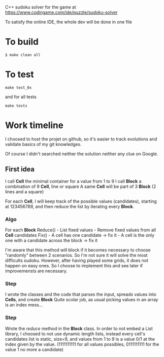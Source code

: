 C++ sudoku solver for the game at https://www.codingame.com/ide/puzzle/sudoku-solver

To satisfy the online IDE, the whole dev will be done in one file

# To build
```
$ make clean all
```

# To test
```
make test_0x
```
and for all tests
```
make tests
```

# Work timeline
I choosed to host the projet on github, so it's easier to track evolutions and validate basics of my git knowledges.

Of course I didn't searched neither the solution neither any clue on Google.

## First idea
I call **Cell** the minimal container for a value from 1 to 9
I call **Block** a combination of 9 **Cell**, line or square
A same **Cell** will be part of 3 **Block** (2 lines and a square)

For each **Cell**, I will keep track of the possible values (candidates), starting at 123456789, and then reduce the list by iterating every **Block**.

### Algo
For each **Block**
    Reduce()
        - List fixed values
        - Remove fixed values from all **Cell** candidates
    Fix()
        - A cell has one candidate -> fix it
        - A cell is the only one with a candidate across the block -> fix it

I'm aware that this method will block if it becomes necessary to choose "randomly" between 2 scenarios. So I'm not sure it will solve the most difficults sudoku. However, after having played some grids, it does not happen on easy ones.
So I choose to implement this and see later if improvemensts are necessary.

### Step
I wrote the classes and the code that parses the input, spreads values into **Cells**, and create **Block**
Quite scolar job, as usual picking values in an array is an index mess...

### Step
Wrote the *reduce* method in the **Block** class.
In order to not embed a List library, I choosed to not use dynamic length lists, instead every cell's candidates list is static, size=9, and values from 1 to 9 is a value 0/1 at the index given by the value.
(1111111111 for all values possibles, 0111111111 for the value 1 no more a candidate)

